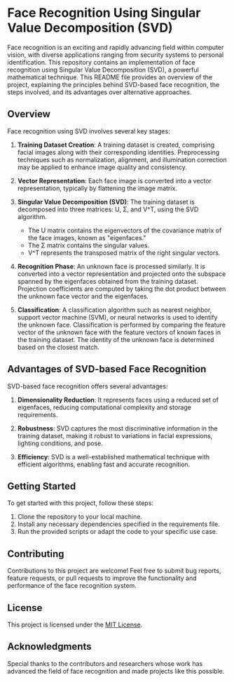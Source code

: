 # Face Recognition Using Singular Value Decomposition (SVD)

Face recognition is an exciting and rapidly advancing field within computer vision, with diverse applications ranging from security systems to personal identification. This repository contains an implementation of face recognition using Singular Value Decomposition (SVD), a powerful mathematical technique. This README file provides an overview of the project, explaining the principles behind SVD-based face recognition, the steps involved, and its advantages over alternative approaches.

## Overview

Face recognition using SVD involves several key stages:

1. **Training Dataset Creation**: A training dataset is created, comprising facial images along with their corresponding identities. Preprocessing techniques such as normalization, alignment, and illumination correction may be applied to enhance image quality and consistency.

2. **Vector Representation**: Each face image is converted into a vector representation, typically by flattening the image matrix.

3. **Singular Value Decomposition (SVD)**: The training dataset is decomposed into three matrices: U, Σ, and V^T, using the SVD algorithm. 
   - The U matrix contains the eigenvectors of the covariance matrix of the face images, known as "eigenfaces."
   - The Σ matrix contains the singular values.
   - V^T represents the transposed matrix of the right singular vectors.

4. **Recognition Phase**: An unknown face is processed similarly. It is converted into a vector representation and projected onto the subspace spanned by the eigenfaces obtained from the training dataset. Projection coefficients are computed by taking the dot product between the unknown face vector and the eigenfaces.

5. **Classification**: A classification algorithm such as nearest neighbor, support vector machine (SVM), or neural networks is used to identify the unknown face. Classification is performed by comparing the feature vector of the unknown face with the feature vectors of known faces in the training dataset. The identity of the unknown face is determined based on the closest match.

## Advantages of SVD-based Face Recognition

SVD-based face recognition offers several advantages:

1. **Dimensionality Reduction**: It represents faces using a reduced set of eigenfaces, reducing computational complexity and storage requirements.

2. **Robustness**: SVD captures the most discriminative information in the training dataset, making it robust to variations in facial expressions, lighting conditions, and pose.

3. **Efficiency**: SVD is a well-established mathematical technique with efficient algorithms, enabling fast and accurate recognition.

## Getting Started

To get started with this project, follow these steps:

1. Clone the repository to your local machine.
2. Install any necessary dependencies specified in the requirements file.
3. Run the provided scripts or adapt the code to your specific use case.

## Contributing

Contributions to this project are welcome! Feel free to submit bug reports, feature requests, or pull requests to improve the functionality and performance of the face recognition system.

## License

This project is licensed under the [MIT License](LICENSE).

## Acknowledgments

Special thanks to the contributors and researchers whose work has advanced the field of face recognition and made projects like this possible.
